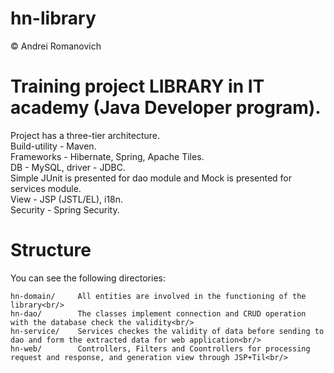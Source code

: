 # hn-library
© Andrei Romanovich

# Training project LIBRARY in IT academy (Java Developer program).<br/>
Project has a three-tier architecture.<br/>
Build-utility - Maven.<br/>
Frameworks - Hibernate, Spring, Apache Tiles.<br/>
DB - MySQL, driver - JDBC.<br/>
Simple JUnit is presented for dao module and Mock is presented for services module.<br/>
View - JSP (JSTL/EL), i18n.<br/>
Security - Spring Security.<br/>
# Structure
You can see the following directories:

    hn-domain/     All entities are involved in the functioning of the library<br/>
    hn-dao/        The classes implement connection and CRUD operation with the database check the validity<br/>
    hn-service/    Services checkes the validity of data before sending to dao and form the extracted data for web application<br/>
    hn-web/        Controllers, Filters and Coontrollers for processing request and response, and generation view through JSP+Til<br/>
